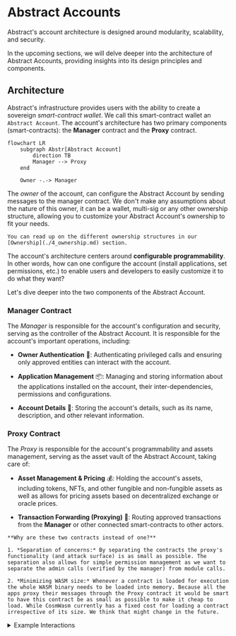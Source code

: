 # Abstract Accounts

Abstract's account architecture is designed around modularity, scalability, and security.

In the upcoming sections, we will delve deeper into the architecture of Abstract Accounts, providing insights into its design principles and components.

## Architecture

Abstract's infrastructure provides users with the ability to create a sovereign *smart-contract wallet*. We call this smart-contract wallet
an `Abstract Account`. The account's architecture has two primary components (smart-contracts): the **Manager** contract
and the **Proxy** contract.

```mermaid
flowchart LR
    subgraph Abstr[Abstract Account]
        direction TB
        Manager --> Proxy
    end

    Owner -.-> Manager
```

The *owner* of the account, can configure the Abstract Account by sending messages to the manager contract. We don't
make any assumptions about the nature of this owner, it can be a wallet, multi-sig or any other ownership structure,
allowing you
to customize your Abstract Account's ownership to fit your needs.

```admonish info
You can read up on the different ownership structures in our [Ownership](./4_ownership.md) section.
```

The account's architecture centers around **configurable programmability**. In other words, how can one configure the
account (install applications, set permissions, etc.) to enable users and developers to easily customize it to do what
they want?

Let's dive deeper into the two components of the Abstract Account.

### Manager Contract

The *Manager* is responsible for the account's configuration and security, serving as the controller of the Abstract
Account. It is responsible for the account's important operations, including:

- **Owner Authentication** 🔐: Authenticating privileged calls and ensuring only approved entities can interact with the
  account.

- **Application Management** 📦: Managing and storing information about the applications installed on the account, their
  inter-dependencies, permissions and configurations.

- **Account Details** 📄: Storing the account's details, such as its name, description, and other relevant information.

### Proxy Contract

The *Proxy* is responsible for the account's programmability and assets management, serving as the asset vault of the
Abstract Account, taking care of:

- **Asset Management & Pricing** 💰: Holding the account's assets, including tokens, NFTs, and other fungible and
  non-fungible assets as well as allows for pricing assets based on decentralized exchange or oracle prices.

- **Transaction Forwarding (Proxying)** 🔀: Routing approved transactions from the **Manager** or other connected
  smart-contracts to other actors.

```admonish question
**Why are these two contracts instead of one?**

1. *Separation of concerns:* By separating the contracts the proxy's functionality (and attack surface) is as small as possible. The separation also allows for simple permission management as we want to separate the admin calls (verified by the manager) from module calls.

2. *Minimizing WASM size:* Whenever a contract is loaded for execution the whole WASM binary needs to be loaded into memory. Because all the apps proxy their messages through the Proxy contract it would be smart to have this contract be as small as possible to make it cheap to load. While CosmWasm currently has a fixed cost for loading a contract irrespective of its size. We think that might change in the future.
```

<details>
<summary>Example Interactions</summary>

### Proxy: Perform an action on Your Abstract Account

The diagram below depicts an Owner interacting with his Abstract Account through the **Manager**, and proxying a call to an external contract through the **Proxy**.

```mermaid
sequenceDiagram
    actor Owner
    participant Manager
    participant Proxy
    participant External Contract


    Owner ->> Manager: Account Action
    Manager ->> Proxy: Forward to Proxy
    Proxy ->> External Contract: Execute
```

### Manager: Enabling IBC on Your Abstract Account

Enabling the IBC functionality on your Abstract Account is done via the Manager contract with the UpdateSettings message. By doing so the IBC client will be registered to your account, enabling your modules to execute cross-chain commands.

```mermaid
sequenceDiagram
    autonumber
    actor U as Owner
    participant M as Manager
    participant VC as Version Control

    U ->> M: UpdateSettings
    Note right of U: ibc_enabled
    M -->>+ VC: Query IBC Client address
    VC -->>- M: Return IBC Client address
    M ->> M: Register IBC Client
```

</details>
